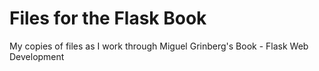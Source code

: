 # Files for the Flask Book

My copies of files as I work through Miguel Grinberg's Book - Flask Web Development
